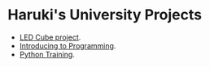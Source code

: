 # Haruki's University Projects

- [LED Cube project](./LED-cube-programs/README.md).
- [Introducing to Programming](./IP-programs/README.md).
- [Python Training](./Python-Traning/README.md).

